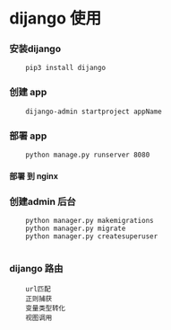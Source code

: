 # dijango 使用

### 安装dijango
```
    pip3 install dijango
```

### 创建 app
```
    dijango-admin startproject appName
```

### 部署 app
```
    python manage.py runserver 8080
```

#### 部署 到 nginx


### 创建admin 后台
```
    python manager.py makemigrations
    python manager.py migrate
    python manager.py createsuperuser
    
```

### dijango 路由

```
    url匹配
    正则捕获
    变量类型转化
    视图调用


```


